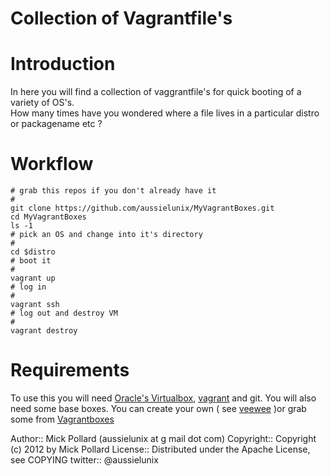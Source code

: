 # Collection of Vagrantfile's

# Introduction

In here you will find a collection of vaggrantfile's for quick booting of a variety of OS's.  
How many times have you wondered where a file lives in a particular distro or
packagename etc ?  

# Workflow

```
# grab this repos if you don't already have it
#
git clone https://github.com/aussielunix/MyVagrantBoxes.git
cd MyVagrantBoxes
ls -1
# pick an OS and change into it's directory
#
cd $distro
# boot it
#
vagrant up
# log in
#
vagrant ssh
# log out and destroy VM
#
vagrant destroy
```

# Requirements

To use this you will need [Oracle's Virtualbox](http://www.virtualbox.org/), [vagrant](http://vagrantup.com) and git.
You will also need some base boxes. You can create your own ( see [veewee](https://github.com/jedi4ever/veewee) )or grab some from [Vagrantboxes](http://www.vagrantbox.es/)

Author::  Mick Pollard (aussielunix at g mail dot com)
Copyright:: Copyright (c) 2012 by Mick Pollard
License:: Distributed under the Apache License, see COPYING
twitter:: @aussielunix
